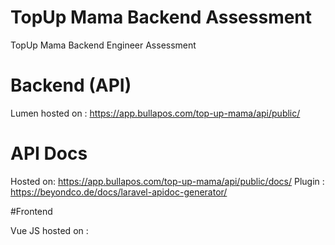 # TopUp Mama Backend Assessment

TopUp Mama Backend Engineer Assessment

# Backend (API)

Lumen hosted on : https://app.bullapos.com/top-up-mama/api/public/

# API Docs

Hosted on: https://app.bullapos.com/top-up-mama/api/public/docs/
Plugin : https://beyondco.de/docs/laravel-apidoc-generator/

#Frontend

Vue JS hosted on :
